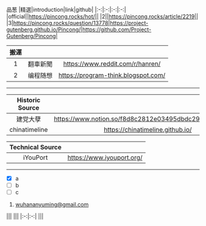 品葱
|精選|introduction|link|github|
|:-:|:-:|:-:|:-:|
|official||https://pincong.rocks/hot/||
|2||https://pincong.rocks/article/2219||
|3|https://pincong.rocks/question/13778|https://project-gutenberg.github.io/Pincong/|https://github.com/Project-Gutenberg/Pincong|

|搬運|||
|:-:|:-:|:-:|
|1|翻車新聞|https://www.reddit.com/r/hanren/|
|2|编程随想|https://program-think.blogspot.com/|
***
|Historic Source||Github|
|:-:|:-:|:-:|
|建党大孽|https://www.notion.so/f8d8c2812e03495dbdc294b87bbb7ce5||
|chinatimeline|https://chinatimeline.github.io/|https://github.com/chinatimeline/data|

|Technical Source||
|:-:|:-:|
|iYouPort|https://www.iyouport.org/|
***
- [x] a
- [ ] b
- [ ] c
1. wuhananyuming@gmail.com

|||
|||
|:-:|:-:|
|||
